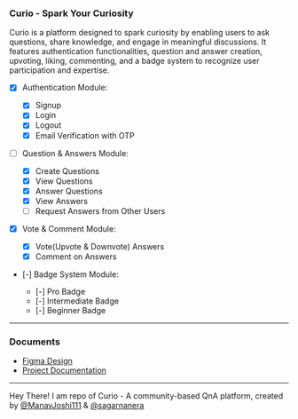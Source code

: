 ### Curio - Spark Your Curiosity

Curio is a platform designed to spark curiosity by enabling users to ask questions, share knowledge, and engage in meaningful discussions. It features authentication functionalities, question and answer creation, upvoting, liking, commenting, and a badge system to recognize user participation and expertise.

- [x] Authentication Module:

  - [x] Signup
  - [x] Login
  - [x] Logout
  - [x] Email Verification with OTP

- [ ] Question & Answers Module:

  - [x] Create Questions
  - [x] View Questions
  - [x] Answer Questions
  - [x] View Answers
  - [ ] Request Answers from Other Users

- [x] Vote & Comment Module:

  - [x] Vote(Upvote & Downvote) Answers
  - [x] Comment on Answers

- [-] Badge System Module:

  - [-] Pro Badge
  - [-] Intermediate Badge
  - [-] Beginner Badge

---

### Documents

- [Figma Design](https://www.figma.com/file/ywSYEcVetwart0gOe2Pu7D/Curio---spark-your-curiosity?type=whiteboard&node-id=14%3A517&t=fhvPqpuZdvcwmNGu-1)
- [Project Documentation](https://docs.google.com/document/u/0/d/1pxmHYZIiHeVU7KT85wKGBEV4Yk770Wc06jCFye6VRgk/mobilebasic?pli=1)

---

Hey There! I am repo of Curio - A community-based QnA platform, created by [@ManavJoshi111](https://www.github.com/ManavJoshi111) & [@sagarnanera](https://github.com/sagarnanera/)
